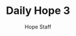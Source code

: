 ---
image: /assets/img/daily-hope-default-artwork.png
title: Daily Hope 3
number: 3
categories:
  - Daily Hope
author: Hope Staff
notes: Daily Hope 3
embed: >-
  <iframe style="border-radius:12px" src="https://open.spotify.com/embed/episode/2OheHUva8DPa8hS1RoKBBo?utm_source=generator" width="100%" height="152" frameBorder="0" allowfullscreen="" allow="autoplay; clipboard-write; encrypted-media; fullscreen; picture-in-picture" loading="lazy"></iframe>
---